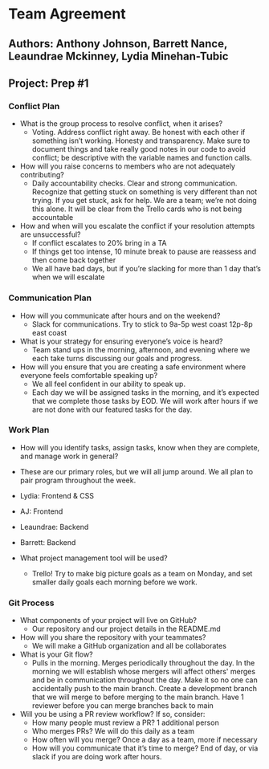# Team Agreement

## Authors: Anthony Johnson, Barrett Nance, Leaundrae Mckinney, Lydia Minehan-Tubic 

## Project: Prep #1

### Conflict Plan

* What is the group process to resolve conflict, when it arises?
  * Voting. Address conflict right away. Be honest with each other if something isn’t working. Honesty and transparency. Make sure to document things and take really good notes in our code to avoid conflict; be descriptive with the variable names and function calls. 
* How will you raise concerns to members who are not adequately contributing?
  * Daily accountability checks. Clear and strong communication. Recognize that getting stuck on something is very different than not trying. If you get stuck, ask for help. We are a team; we’re not doing this alone. It will be clear from the Trello cards who is not being accountable
* How and when will you escalate the conflict if your resolution attempts are unsuccessful?
  * If conflict escalates to 20% bring in a TA
  * If things get too intense, 10 minute break to pause are reassess and then come back together
  * We all have bad days, but if you’re slacking for more than 1 day that’s when we will escalate



### Communication Plan

* How will you communicate after hours and on the weekend?
  * Slack for communications. Try to stick to 9a-5p west coast 12p-8p east coast
* What is your strategy for ensuring everyone’s voice is heard?
  * Team stand ups in the morning, afternoon, and evening where we each take turns discussing our goals and progress. 
* How will you ensure that you are creating a safe environment where everyone feels comfortable speaking up?
  * We all feel confident in our ability to speak up.
  * Each day we will be assigned tasks in the morning, and it’s expected that we complete those tasks by EOD. We will work after hours if we are not done with our featured tasks for the day. 


### Work Plan

* How will you identify tasks, assign tasks, know when they are complete, and manage work in general? 
 * These are our primary roles, but we will all jump around. We all plan to pair program throughout the week. 
  * Lydia: Frontend & CSS
  * AJ: Frontend
  * Leaundrae: Backend
  * Barrett: Backend


* What project management tool will be used?
  * Trello! Try to make big picture goals as a team on Monday, and set smaller daily goals each morning before we work.


### Git Process

* What components of your project will live on GitHub?
  * Our repository and our project details in the README.md
* How will you share the repository with your teammates?
  * We will make a GitHub organization and all be collaborates
* What is your Git flow?
  * Pulls in the morning. Merges periodically throughout the day. In the morning we will establish whose mergers will affect others' merges and be in communication throughout the day. Make it so no one can accidentally push to the main branch. Create a development branch that we will merge to before merging to the main branch. Have 1 reviewer before you can merge branches back to main
* Will you be using a PR review workflow? If so, consider:
  * How many people must review a PR? 1 additional person
  * Who merges PRs? We will do this daily as a team
  * How often will you merge? Once a day as a team, more if necessary 
  * How will you communicate that it’s time to merge? End of day, or via slack if you are doing work after hours. 
